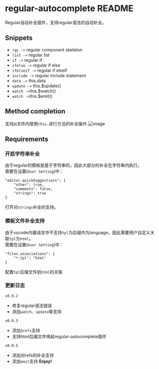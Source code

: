 # regular-autocomplete README

Regular自动补全插件，支持regular语法的自动补全。

## Snippets

- `rgc ->` regular component skeleton
- `list ->` regular list
- `if ->` regular if
- `ifelse ->` regular if else
- `ifelseif ->` regular if elseif
- `include ->` regular include statement
- `data ->` this.data
- `update ->` this.$update()
- `watch ->`this.$watch()
- `watch ->`this.$emit()

## Method completion
支持js文件内使用`this.`进行方法的补全操作
![image](https://github.com/chenshy39/regular-autocomplete/blob/master/illustration/this-completion.gif)

## Requirements

### 开启字符串补全
由于regular的模板是基于字符串的，因此大部分的补全在字符串内执行。  
需要在设置(`User Setting`)中：
```
"editor.quickSuggestions": {
    "other": true,
    "comments": false,
    "strings": true
}
```
打开对`strings`补全的支持。

### 模板文件补全支持  
由于vscode内置语言中不支持`tpl`为后缀作为language，因此需要用户自定义关联`tpl`为`html`。  
需要在设置(`User Setting`)中：
```
"files.associations": {
    "*.tpl": "html"
}
```
配置`tpl`后缀文件到`html`的关联

### 更新日志
`v0.0.2`  
- 修复regular语法错误
- 添加`watch`、`update`等支持

`v0.0.3`  
- 添加`$refs`支持
- 支持html后缀文件唤起regular-autocomplete插件

`v0.0.5`  
- 添加对refs的补全支持
- 添加`emit`支持
**Enjoy!**
